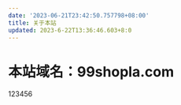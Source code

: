 ```yaml
---
date: '2023-06-21T23:42:50.757798+08:00'
title: 关于本站
updated: 2023-6-22T13:36:46.603+8:0
---
```

# 本站域名：99shopla.com

123456
